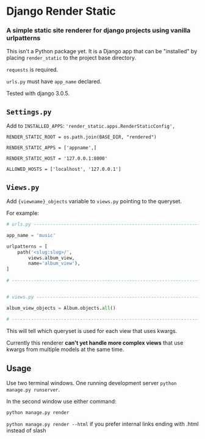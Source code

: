 # Django Render Static
### A simple static site renderer for django projects using vanilla urlpatterns

This isn't a Python package yet. It is a Django app that can be "installed" by placing `render_static` to the project base directory.

`requests` is required.

`urls.py` must have `app_name` declared.

Tested with django 3.0.5.


## `Settings.py`

Add to `INSTALLED_APPS`: `'render_static.apps.RenderStaticConfig',`

`RENDER_STATIC_ROOT = os.path.join(BASE_DIR, "rendered")`

`RENDER_STATIC_APPS = ['appname',]`

`RENDER_STATIC_HOST = '127.0.0.1:8000'`

`ALLOWED_HOSTS = ['localhost', '127.0.0.1']`

## `Views.py`

Add `{viewname}_objects` variable to `views.py` pointing to the queryset.

For example:

```python
# urls.py ---------------------------------------------------------------------

app_name = 'music'

urlpatterns = [
    path('<slug:slug>/',
        views.album_view,
        name='album_view'),
]
        
# -----------------------------------------------------------------------------


# views.py --------------------------------------------------------------------

album_view_objects = Album.objects.all()

# -----------------------------------------------------------------------------
```

This will tell which queryset is used for each view that uses kwargs.

Currently this renderer **can't yet handle more complex views** that use kwargs
from multiple models at the same time.

## Usage

Use two terminal windows. One running development server `python manage.py runserver`.

In the second window use either command:

`python manage.py render`

`python manage.py render --html` if you prefer internal links ending with .html instead of slash 
